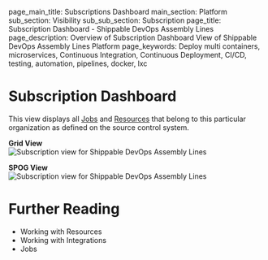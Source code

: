 page_main_title: Subscriptions Dashboard
main_section: Platform
sub_section: Visibility
sub_sub_section: Subscription
page_title: Subscription Dashboard - Shippable DevOps Assembly Lines
page_description: Overview of Subscription Dashboard View of Shippable DevOps Assembly Lines Platform
page_keywords: Deploy multi containers, microservices, Continuous Integration, Continuous Deployment, CI/CD, testing, automation, pipelines, docker, lxc

# Subscription Dashboard
This view displays all [Jobs](/platform/workflow/job/overview) and [Resources](/platform/workflow/resource/overview) that belong to this particular organization as defined on the source control system. 

**Grid View**
<img src="/images/platform/visibility/subscription-dash-view.jpg" alt="Subscription view for Shippable DevOps Assembly Lines" style="vertical-align: middle;display: block;margin-left: auto;margin-right: auto;"/>

**SPOG View**
<img src="/images/platform/visibility/subscription-dash-spog-view.jpg" alt="Subscription view for Shippable DevOps Assembly Lines" style="vertical-align: middle;display: block;margin-left: auto;margin-right: auto;"/>

# Further Reading
* Working with Resources
* Working with Integrations
* Jobs
